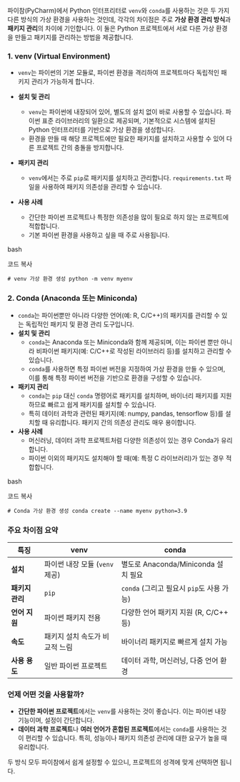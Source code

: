 파이참(PyCharm)에서 Python 인터프리터로 `venv`와 `conda`를 사용하는 것은 두 가지 다른 방식의 가상 환경을 사용하는 것인데, 각각의 차이점은 주로 **가상 환경 관리 방식**과 **패키지 관리**의 차이에 기인합니다. 이 둘은 Python 프로젝트에서 서로 다른 가상 환경을 만들고 패키지를 관리하는 방법을 제공합니다.

### 1. **venv (Virtual Environment)**

- `venv`는 파이썬의 기본 모듈로, 파이썬 환경을 격리하여 프로젝트마다 독립적인 패키지 관리가 가능하게 합니다.
    
- **설치 및 관리**
    
    - `venv`는 파이썬에 내장되어 있어, 별도의 설치 없이 바로 사용할 수 있습니다. 파이썬 표준 라이브러리의 일환으로 제공되며, 기본적으로 시스템에 설치된 Python 인터프리터를 기반으로 가상 환경을 생성합니다.
    - 환경을 만들 때 해당 프로젝트에만 필요한 패키지를 설치하고 사용할 수 있어 다른 프로젝트 간의 충돌을 방지합니다.
- **패키지 관리**
    
    - `venv`에서는 주로 `pip`로 패키지를 설치하고 관리합니다. `requirements.txt` 파일을 사용하여 패키지 의존성을 관리할 수 있습니다.
- **사용 사례**
    
    - 간단한 파이썬 프로젝트나 특정한 의존성을 많이 필요로 하지 않는 프로젝트에 적합합니다.
    - 기본 파이썬 환경을 사용하고 싶을 때 주로 사용됩니다.

bash

코드 복사

`# venv 가상 환경 생성 python -m venv myenv`

### 2. **Conda (Anaconda 또는 Miniconda)**

- `conda`는 파이썬뿐만 아니라 다양한 언어(예: R, C/C++)의 패키지를 관리할 수 있는 독립적인 패키지 및 환경 관리 도구입니다.
- **설치 및 관리**
    - `conda`는 Anaconda 또는 Miniconda와 함께 제공되며, 이는 파이썬 뿐만 아니라 비파이썬 패키지(예: C/C++로 작성된 라이브러리 등)를 설치하고 관리할 수 있습니다.
    - `conda`를 사용하면 특정 파이썬 버전을 지정하여 가상 환경을 만들 수 있으며, 이를 통해 특정 파이썬 버전을 기반으로 환경을 구성할 수 있습니다.
- **패키지 관리**
    - `conda`는 `pip` 대신 `conda` 명령어로 패키지를 설치하며, 바이너리 패키지를 지원하므로 빠르고 쉽게 패키지를 설치할 수 있습니다.
    - 특히 데이터 과학과 관련된 패키지(예: numpy, pandas, tensorflow 등)를 설치할 때 유리합니다. 패키지 간의 의존성 관리도 매우 용이합니다.
- **사용 사례**
    - 머신러닝, 데이터 과학 프로젝트처럼 다양한 의존성이 있는 경우 Conda가 유리합니다.
    - 파이썬 이외의 패키지도 설치해야 할 때(예: 특정 C 라이브러리)가 있는 경우 적합합니다.

bash

코드 복사

`# Conda 가상 환경 생성 conda create --name myenv python=3.9`

### **주요 차이점 요약**

| 특징         | venv                  | conda                          |
| ---------- | --------------------- | ------------------------------ |
| **설치**     | 파이썬 내장 모듈 (`venv` 제공) | 별도로 Anaconda/Miniconda 설치 필요   |
| **패키지 관리** | `pip`                 | `conda` (그리고 필요시 `pip`도 사용 가능) |
| **언어 지원**  | 파이썬 패키지 전용            | 다양한 언어 패키지 지원 (R, C/C++ 등)     |
| **속도**     | 패키지 설치 속도가 비교적 느림     | 바이너리 패키지로 빠르게 설치 가능            |
| **사용 용도**  | 일반 파이썬 프로젝트           | 데이터 과학, 머신러닝, 다중 언어 환경         |

### 언제 어떤 것을 사용할까?

- **간단한 파이썬 프로젝트**에서는 `venv`를 사용하는 것이 좋습니다. 이는 파이썬 내장 기능이며, 설정이 간단합니다.
- **데이터 과학 프로젝트**나 **여러 언어가 혼합된 프로젝트**에서는 `conda`를 사용하는 것이 편리할 수 있습니다. 특히, 성능이나 패키지 의존성 관리에 대한 요구가 높을 때 유리합니다.

두 방식 모두 파이참에서 쉽게 설정할 수 있으니, 프로젝트의 성격에 맞게 선택하면 됩니다.
